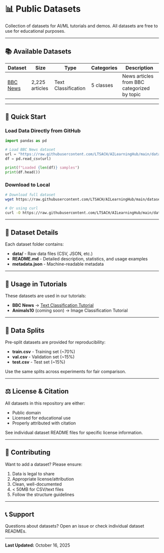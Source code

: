 # 📊 Public Datasets

Collection of datasets for AI/ML tutorials and demos. All datasets are free to use for educational purposes.

---

## 📚 Available Datasets

| Dataset | Size | Type | Categories | Description |
|---------|------|------|------------|-------------|
| [BBC News](bbcnews/) | 2,225 articles | Text Classification | 5 classes | News articles from BBC categorized by topic |

---

## 🚀 Quick Start

### Load Data Directly from GitHub

```python
import pandas as pd

# Load BBC News dataset
url = "https://raw.githubusercontent.com/LTSACH/AILearningHub/main/datasets/bbcnews/data/train.csv"
df = pd.read_csv(url)

print(f"Loaded {len(df)} samples")
print(df.head())
```

### Download to Local

```bash
# Download full dataset
wget https://raw.githubusercontent.com/LTSACH/AILearningHub/main/datasets/bbcnews/data/bbc-news.csv

# Or using curl
curl -O https://raw.githubusercontent.com/LTSACH/AILearningHub/main/datasets/bbcnews/data/bbc-news.csv
```

---

## 📖 Dataset Details

Each dataset folder contains:
- **data/** - Raw data files (CSV, JSON, etc.)
- **README.md** - Detailed description, statistics, and usage examples
- **metadata.json** - Machine-readable metadata

---

## 🔗 Usage in Tutorials

These datasets are used in our tutorials:

- **BBC News** → [Text Classification Tutorial](../02_Machine_Learning/)
- **Animals10** (coming soon) → Image Classification Tutorial

---

## 📝 Data Splits

Pre-split datasets are provided for reproducibility:
- **train.csv** - Training set (~70%)
- **val.csv** - Validation set (~15%)
- **test.csv** - Test set (~15%)

Use the same splits across experiments for fair comparison.

---

## ⚖️ License & Citation

All datasets in this repository are either:
- Public domain
- Licensed for educational use
- Properly attributed with citation

See individual dataset README files for specific license information.

---

## 🤝 Contributing

Want to add a dataset? Please ensure:
1. Data is legal to share
2. Appropriate license/attribution
3. Clean, well-documented
4. < 50MB for CSV/text files
5. Follow the structure guidelines

---

## 📞 Support

Questions about datasets? Open an issue or check individual dataset READMEs.

---

**Last Updated:** October 16, 2025

